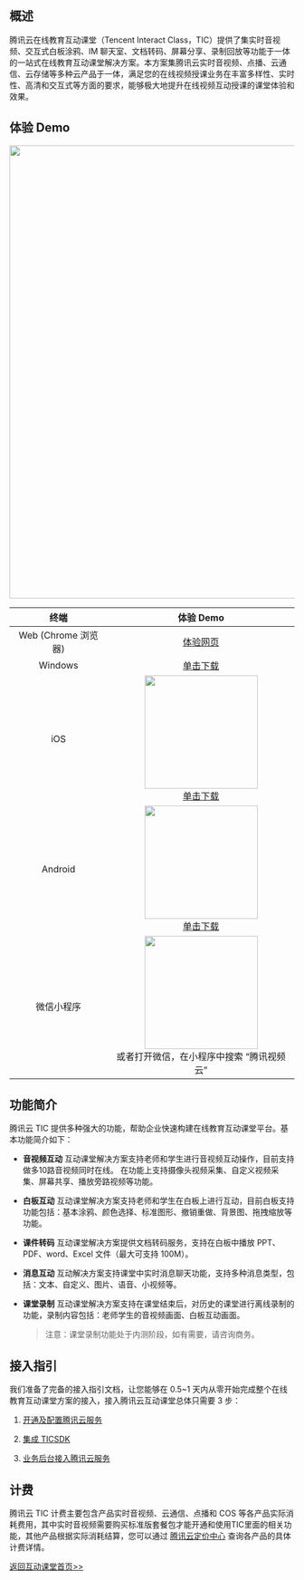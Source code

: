 ## 概述

腾讯云在线教育互动课堂（Tencent Interact Class，TIC）提供了集实时音视频、交互式白板涂鸦、IM 聊天室、文档转码、屏幕分享、录制回放等功能于一体的一站式在线教育互动课堂解决方案。本方案集腾讯云实时音视频、点播、云通信、云存储等多种云产品于一体，满足您的在线视频授课业务在丰富多样性、实时性、高清和交互式等方面的要求，能够极大地提升在线视频互动授课的课堂体验和效果。

## 体验 Demo
<img src="https://main.qcloudimg.com/raw/ce82ee0c473d0a9551c07ddaf7fc3ae5.png" width="800px" />

| 终端        | 体验 Demo  |
| :-------------: | :-----:|
|Web (Chrome 浏览器) | [体验网页](https://sxb.qcloud.com/jump.php?platform=web&product=tic&version=1.2.7) |
| Windows | [单击下载](https://sxb.qcloud.com/jump.php?platform=pc&product=tic&version=1.4.0) | 
| iOS     |<img src="https://sqimg.qq.com/expert_qq/TICSDK/images/tic_iOS.png" width="200px" /> <br> [单击下载](https://sxb.qcloud.com/jump.php?platform=iOS&product=tic&version=1.3.6) |
| Android |<img src="https://sqimg.qq.com/expert_qq/TICSDK/images/tic_Android.png" width="200px" /> <br> [单击下载](https://sxb.qcloud.com/jump.php?platform=Android&product=tic&version=1.2.0) |
| 微信小程序 |<img src="https://main.qcloudimg.com/raw/9ec44ec790b46a7d3e6c11082080451d.png" width="200px" /> <br> 或者打开微信，在小程序中搜索 “腾讯视频云”|


## 功能简介

腾讯云 TIC 提供多种强大的功能，帮助企业快速构建在线教育互动课堂平台。基本功能简介如下：

- **音视频互动**
  互动课堂解决方案支持老师和学生进行音视频互动操作，目前支持做多10路音视频同时在线。
  在功能上支持摄像头视频采集、自定义视频采集、屏幕共享、播放旁路视频等功能。

- **白板互动**
  互动课堂解决方案支持老师和学生在白板上进行互动，目前白板支持功能包括：基本涂鸦、颜色选择、标准图形、撤销重做、背景图、拖拽缩放等功能。

- **课件转码**
  互动课堂解决方案提供文档转码服务，支持在白板中播放 PPT、PDF、word、Excel 文件（最大可支持 100M）。

- **消息互动**
  互动解决方案支持课堂中实时消息聊天功能，支持多种消息类型，包括：文本、自定义、图片、语音、小视频等。

- **课堂录制**
  互动课堂解决方案支持在课堂结束后，对历史的课堂进行离线录制的功能，录制内容包括：老师学生的音视频画面、白板互动画面。  
  
  > 注意：课堂录制功能处于内测阶段，如有需要，请咨询商务。

## 接入指引

我们准备了完备的接入指引文档，让您能够在 0.5~1 天内从零开始完成整个在线教育互动课堂方案的接入，接入腾讯云互动课堂总体只需要 3 步：

1. [开通及配置腾讯云服务](/document/product/680/14782)

2. [集成 TICSDK](/document/product/680/17911)

3. [业务后台接入腾讯云服务](/document/product/680/17910)

## 计费                                         

腾讯云 TIC 计费主要包含产品实时音视频、云通信、点播和 COS 等各产品实际消耗费用，其中实时音视频需要购买标准版套餐包才能开通和使用TIC里面的相关功能，其他产品根据实际消耗结算，您可以通过 [腾讯云定价中心](https://buy.cloud.tencent.com/price) 查询各产品的具体计费详情。


[返回互动课堂首页>>](https://cloud.tencent.com/solution/tic)

